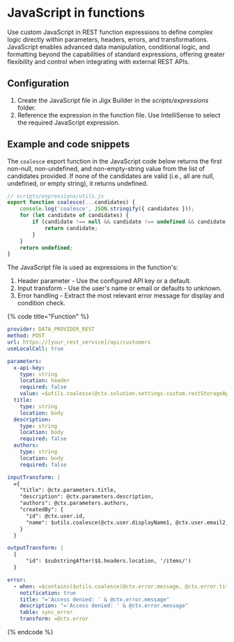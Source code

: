 # JavaScript in functions

Use custom JavaScript in REST function expressions to define complex logic directly within parameters, headers, errors, and transformations. JavaScript enables advanced data manipulation, conditional logic, and formatting beyond the capabilities of standard expressions, offering greater flexibility and control when integrating with external REST APIs.

## Configuration

1. Create the JavaScript file in Jigx Builder in the _scripts/expressions_ folder.
2. Reference the expression in the function file. Use IntelliSense to select the required JavaScript expression.

## Example and code snippets

The `coalesce` export function in the JavaScript code below returns the first non-null, non-undefined, and non-empty-string value from the list of candidates provided. If none of the candidates are valid (i.e., all are null, undefined, or empty string), it returns undefined.

```javascript
// scripts/expressions/utils.js
export function coalesce(...candidates) {
    console.log('coalesce', JSON.stringify({ candidates }));
    for (let candidate of candidates) {
        if (candidate !== null && candidate !== undefined && candidate !== '') {
            return candidate;
        }
    }
    return undefined;
}
```

The JavaScript file is used as expressions in the function's:

1. Header parameter - Use the configured API key or a default.
2. Input transform - Use the user's name or email or defaults to unknown.
3. Error handling - Extract the most relevant error message for display and condition check.

{% code title="Function" %}
```yaml
provider: DATA_PROVIDER_REST
method: POST
url: https://[your_rest_service]/api/customers  
useLocalCall: true

parameters:
  x-api-key:
    type: string
    location: header
    required: false
    value: =$utils.coalesce(@ctx.solution.settings.custom.restStorageApiKeyx, 'abc123')
  title:
    type: string
    location: body
  description:
    type: string
    location: body
    required: false
  authors:
    type: string
    location: body
    required: false

inputTransform: |
  ={
    "title": @ctx.parameters.title,
    "description": @ctx.parameters.description,
    "authors": @ctx.parameters.authors,
    "createdBy": {
      "id": @ctx.user.id,
      "name": $utils.coalesce(@ctx.user.displayName1, @ctx.user.email2, 'unknown')
    }
  }

outputTransform: |
  {
      "id": $substringAfter($$.headers.location, '/items/')
  }

error:
  - when: =$contains($utils.coalesce(@ctx.error.message, @ctx.error.title, @ctx.error.description), 'no access')
    notification: true
    title: "='Access denied: ' & @ctx.error.message"
    description: "='Access denied: ' & @ctx.error.message"
    table: sync_error
    transform: =@ctx.error
```
{% endcode %}
